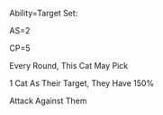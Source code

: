 Ability=Target Set:

AS=2

CP=5

Every Round, This Cat May Pick

1 Cat As Their Target, They Have 150%

Attack Against Them
